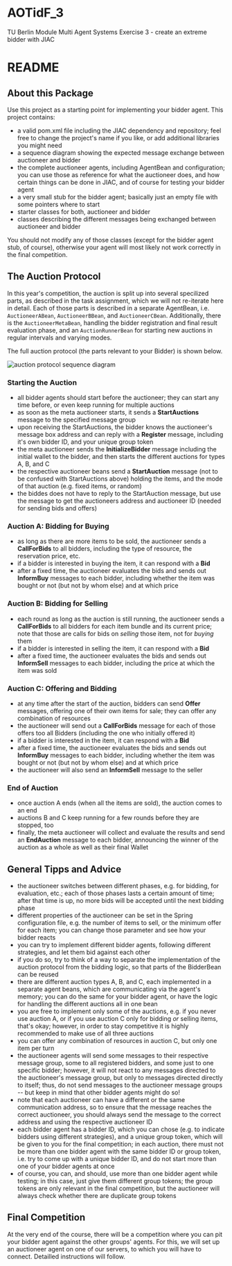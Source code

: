 # AOTidF_3
TU Berlin Module Multi Agent Systems
Exercise 3 - create an extreme bidder with JIAC

README
======

About this Package
------------------

Use this project as a starting point for implementing your bidder agent. This project contains:

- a valid pom.xml file including the JIAC dependency and repository; feel free to change the project's name if you like, or add additional libraries you might need
- a sequence diagram showing the expected message exchange between auctioneer and bidder
- the complete auctioneer agents, including AgentBean and configuration; you can use those as reference for what the auctioneer does, and how certain things can be done in JIAC, and of course for testing your bidder agent
- a very small stub for the bidder agent; basically just an empty file with some pointers where to start
- starter classes for both, auctioneer and bidder
- classes describing the different messages being exchanged between auctioneer and bidder

You should not modify any of those classes (except for the bidder agent stub, of course), otherwise your agent will most likely not work correctly in the final competition.


The Auction Protocol
--------------------

In this year's competition, the auction is split up into several specilized parts, as described in the task assignment, which we will not re-iterate here in detail. Each of those parts is described in a separate AgentBean, i.e. `AuctioneerABean`, `AuctioneerBBean`, and `AuctioneerCBean`. Additionally, there is the `AuctioneerMetaBean`, handling the bidder registration and final result evaluation phase, and an `AuctionRunnerBean` for starting new auctions in regular intervals and varying modes.

The full auction protocol (the parts relevant to your Bidder) is shown below.

![auction protocol sequence diagram](sequence.png)

### Starting the Auction

- all bidder agents should start before the auctioneer; they can start any time before, or even keep running for multiple auctions
- as soon as the meta auctioneer starts, it sends a **StartAuctions** message to the specified message group
- upon receiving the StartAuctions, the bidder knows the auctioneer's message box address and can reply with a **Register** message, including it's own bidder ID, and your unique group token
- the meta auctioneer sends the **InitializeBidder** message including the initial wallet to the bidder, and then starts the different auctions for types A, B, and C
- the respective auctioneer beans send a **StartAuction** message (not to be confused with StartAuctions above) holding the items, and the mode of that auction (e.g. fixed items, or random)
- the biddes does not have to reply to the StartAuction message, but use the message to get the auctioneers address and auctioneer ID (needed for sending bids and offers)

### Auction A: Bidding for Buying
- as long as there are more items to be sold, the auctioneer sends a **CallForBids** to all bidders, including the type of resource, the reservation price, etc.
- if a bidder is interested in buying the item, it can respond with a **Bid**
- after a fixed time, the auctioneer evaluates the bids and sends out **InformBuy** messages to each bidder, including whether the item was bought or not (but not by whom else) and at which price

### Auction B: Bidding for Selling
- each round as long as the auction is still running, the auctioneer sends a **CallForBids** to all bidders for each item bundle and its current price; note that those are calls for bids on _selling_ those item, not for _buying_ them
- if a bidder is interested in selling the item, it can respond with a **Bid**
- after a fixed time, the auctioneer evaluates the bids and sends out **InformSell** messages to each bidder, including the price at which the item was sold

### Auction C: Offering and Bidding

- at any time after the start of the auction, bidders can send **Offer** messages, offering one of their own items for sale; they can offer any combination of resources
- the auctioneer will send out a **CallForBids** message for each of those offers too all Bidders (including the one who initially offered it)
- if a bidder is interested in the item, it can respond with a **Bid**
- after a fixed time, the auctioneer evaluates the bids and sends out **InformBuy** messages to each bidder, including whether the item was bought or not (but not by whom else) and at which price
- the auctioneer will also send an **InformSell** message to the seller

### End of Auction

- once auction A ends (when all the items are sold), the auction comes to an end
- auctions B and C keep running for a few rounds before they are stopped, too
- finally, the meta auctioneer will collect and evaluate the results and send an **EndAuction** message to each bidder, announcing the winner of the auction as a whole as well as their final Wallet


General Tipps and Advice
------------------------

- the auctioneer switches between different phases, e.g. for bidding, for evaluation, etc.; each of those phases lasts a certain amount of time; after that time is up, no more bids will be accepted until the next bidding phase
- different properties of the auctioneer can be set in the Spring configuration file, e.g. the number of items to sell, or the minimum offer for each item; you can change those parameter and see how your bidder reacts
- you can try to implement different bidder agents, following different strategies, and let them bid against each other
- if you do so, try to think of a way to separate the implementation of the auction protocol from the bidding logic, so that parts of the BidderBean can be reused
- there are different auction types A, B, and C, each implemented in a separate agent beans, which are communicating via the agent's memory; you can do the same for your bidder agent, or have the logic for handling the different auctions all in one bean
- you are free to implement only some of the auctions, e.g. if you never use auction A, or if you use auction C only for bidding _or_ selling items, that's okay; however, in order to stay competitive it is highly recommended to make use of all three auctions
- you can offer any combination of resources in auction C, but only one item per turn
- the auctioneer agents will send some messages to their respective message group, some to all registered bidders, and some just to one specific bidder; however, it will not react to any messages directed to the auctioneer's message group, but only to messages directed directly to itself; thus, do not send messages to the auctioneer message groups -- but keep in mind that other bidder agents might do so!
- note that each auctioneer can have a different or the same communication address, so to ensure that the message reaches the correct auctioneer, you should always send the message to the correct address and using the respective auctioneer ID
- each bidder agent has a bidder ID, which you can chose (e.g. to indicate bidders using different strategies), and a unique group token, which will be given to you for the final competition; in each auction, there must not be more than one bidder agent with the same bidder ID or group token, i.e. try to come up with a unique bidder ID, and do not start more than one of your bidder agents at once
- of course, you can, and should, use more than one bidder agent while testing; in this case, just give them different group tokens; the group tokens are only relevant in the final competition, but the auctioneer will always check whether there are duplicate group tokens


Final Competition
-----------------

At the very end of the course, there will be a competition where you can pit your bidder agent against the other groups' agents. For this, we will set up an auctioneer agent on one of our servers, to which you will have to connect. Detailled instructions will follow.


